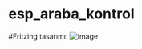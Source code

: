 # esp_araba_kontrol

#Fritzing tasarımı:
![image](https://user-images.githubusercontent.com/61223169/131043075-e5630336-ae90-4fa6-914c-38437b157605.png)

